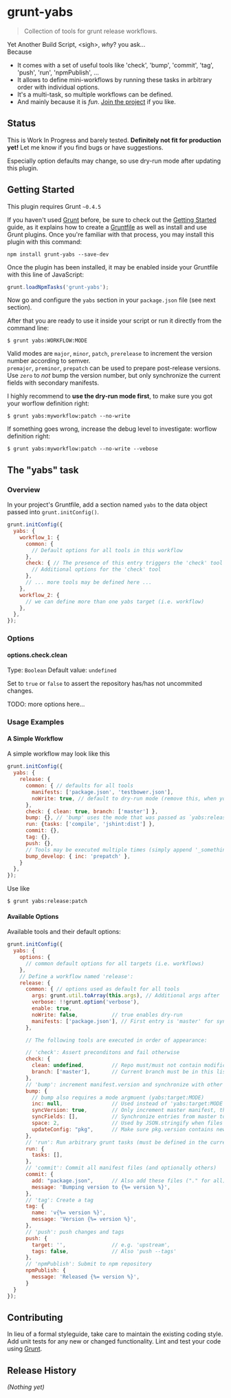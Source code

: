 # grunt-yabs

> Collection of tools for grunt release workflows.

Yet Another Build Script, &lt;sigh>, *why*? you ask...<br>
Because
- It comes with a set of useful tools like 'check', 'bump', 'commit', 'tag', 
  'push', 'run', 'npmPublish', ...
- It allows to define mini-workflows by running these tasks in arbitrary order
  with individual options.
- It's a multi-task, so multiple workflows can be defined.
- And mainly because it is *fun*. 
  [Join the project](https://github.com/mar10/grunt-yabs/blob/master/tasks/yabs.js) 
  if you like.

## Status
This is Work In Progress and barely tested. **Definitely not fit for production yet!**
Let me know if you find bugs or have suggestions.

Especially option defaults may change, so use dry-run mode after updating this 
plugin.


## Getting Started
This plugin requires Grunt `~0.4.5`

If you haven't used [Grunt](http://gruntjs.com/) before, be sure to check out the [Getting Started](http://gruntjs.com/getting-started) guide, as it explains how to create a [Gruntfile](http://gruntjs.com/sample-gruntfile) as well as install and use Grunt plugins. Once you're familiar with that process, you may install this plugin with this command:

```shell
npm install grunt-yabs --save-dev
```

Once the plugin has been installed, it may be enabled inside your Gruntfile with this line of JavaScript:

```js
grunt.loadNpmTasks('grunt-yabs');
```

Now go and configure the `yabs` section in your `package.json` file (see next
section).

After that you are ready to use it inside your script or run it directly from the
command line:
```shell
$ grunt yabs:WORKFLOW:MODE
```
Valid modes are `major`, `minor`, `patch`, `prerelease` to increment the version
number according to semver.<br>
`premajor`, `preminor`, `prepatch` can be used to prepare post-release versions.<br>
Use `zero` to *not* bump the version number, but only synchronize the current 
fields with secondary manifests.

I highly recommend to **use the dry-run mode first**, to make sure you got your 
worflow definition right:
```shell
$ grunt yabs:myworkflow:patch --no-write
```
If something goes wrong, increase the debug level to investigate:
worflow definition right:
```shell
$ grunt yabs:myworkflow:patch --no-write --vebose
```

## The "yabs" task

### Overview
In your project's Gruntfile, add a section named `yabs` to the data object 
passed into `grunt.initConfig()`.

```js
grunt.initConfig({
  yabs: {
    workflow_1: {
      common: {
        // Default options for all tools in this workflow
      },
      check: { // The presence of this entry triggers the 'check' tool
        // Additional options for the 'check' tool
      },
      // ... more tools may be defined here ...
    },
    workflow_2: {
      // we can define more than one yabs target (i.e. workflow)
    },
  },
});
```


### Options

#### options.check.clean
Type: `Boolean`
Default value: `undefined`

Set to `true` or `false` to assert the repository has/has not uncommited changes.

TODO: more options here...


### Usage Examples

#### A Simple Workflow
A simple workflow may look like this

```js
grunt.initConfig({
  yabs: {
    release: {
      common: { // defaults for all tools
        manifests: ['package.json', 'testbower.json'],
        noWrite: true, // default to dry-run mode (remove this, when you are sure)
      },
      check: { clean: true, branch: ['master'] },
      bump: {}, // 'bump' uses the mode that was passed as `yabs:release:MODE`
      run: {tasks: ['compile', 'jshint:dist'] },
      commit: {},
      tag: {},
      push: {},
      // Tools may be executed multiple times (simply append '_something')
      bump_develop: { inc: 'prepatch' },
    }
  },
});
```
Use like
```shell
$ grunt yabs:release:patch
```

#### Available Options
Available tools and their default options:

```js
grunt.initConfig({
  yabs: {
    options: {
      // common default options for all targets (i.e. workflows)
    },
    // Define a workflow named 'release':
    release: {
      common: { // options used as default for all tools
        args: grunt.util.toArray(this.args), // Additional args after 'yabs:target:'
        verbose: !!grunt.option('verbose'),
        enable: true,
        noWrite: false,           // true enables dry-run
        manifests: ['package.json'], // First entry is 'master' for synchronizing
      },

      // The following tools are executed in order of appearance:

      // 'check': Assert preconditons and fail otherwise
      check: {
        clean: undefined,         // Repo must/must not contain modifications? 
        branch: ['master'],       // Current branch must be in this list
      },
      // 'bump': increment manifest.version and synchronize with other JSON files.
      bump: {
        // bump also requires a mode argmuent (yabs:target:MODE)
        inc: null,                // Used instead of 'yabs:target:MODE'
        syncVersion: true,        // Only increment master manifest, then copy version to secondaries
        syncFields: [],           // Synchronize entries from master to secondaries (if field exists)
        space: 2,                 // Used by JSON.stringify when files are written
        updateConfig: "pkg",      // Make sure pkg.version contains new value
      },
      // 'run': Run arbitrary grunt tasks (must be defined in the current Gruntfile)
      run: {
        tasks: [],
      },
      // 'commit': Commit all manifest files (and optionally others)
      commit: {
        add: "package.json",      // Also add these files ("." for all)
        message: 'Bumping version to {%= version %}',
      },
      // 'tag': Create a tag
      tag: {
        name: 'v{%= version %}',
        message: 'Version {%= version %}',
      },
      // 'push': push changes and tags
      push: {
        target: '',               // e.g. 'upstream',
        tags: false,              // Also 'push --tags'
      },
      // 'npmPublish': Submit to npm repository
      npmPublish: {
        message: 'Released {%= version %}',
      }
  }
});
```

## Contributing
In lieu of a formal styleguide, take care to maintain the existing coding style. Add unit tests for any new or changed functionality. Lint and test your code using [Grunt](http://gruntjs.com/).

## Release History
_(Nothing yet)_
